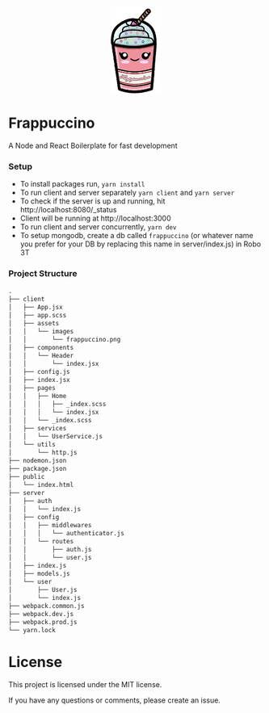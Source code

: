 <p align="center">
  <img width="100" src="https://raw.githubusercontent.com/msintaha/frappuccino/master/client/assets/images/frappuccino.png">
</p>

# Frappuccino
A Node and React Boilerplate for fast development

### Setup
- To install packages run, `yarn install`
- To run client and server separately `yarn client` and `yarn server` 
- To check if the server is up and running, hit http://localhost:8080/_status
- Client will be running at http://localhost:3000
- To run client and server concurrently, `yarn dev`
- To setup mongodb, create a db called `frappuccino` (or whatever name you prefer for your DB by replacing this name in server/index.js) in Robo 3T

### Project Structure

```
.
├── client
│   ├── App.jsx
│   ├── app.scss
│   ├── assets
│   │   └── images
│   │       └── frappuccino.png
│   ├── components
│   │   └── Header
│   │       └── index.jsx
│   ├── config.js
│   ├── index.jsx
│   ├── pages
│   │   ├── Home
│   │   │   ├── _index.scss
│   │   │   └── index.jsx
│   │   └── _index.scss
│   ├── services
│   │   └── UserService.js
│   └── utils
│       └── http.js
├── nodemon.json
├── package.json
├── public
│   └── index.html
├── server
│   ├── auth
│   │   └── index.js
│   ├── config
│   │   ├── middlewares
│   │   │   └── authenticator.js
│   │   └── routes
│   │       ├── auth.js
│   │       └── user.js
│   ├── index.js
│   ├── models.js
│   └── user
│       ├── User.js
│       └── index.js
├── webpack.common.js
├── webpack.dev.js
├── webpack.prod.js
└── yarn.lock
```

# License
This project is licensed under the MIT license.

If you have any questions or comments, please create an issue.
